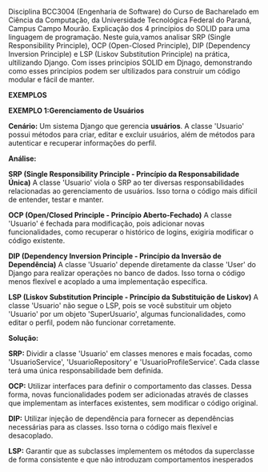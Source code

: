Disciplina BCC3004 (Engenharia de Software) do Curso de Bacharelado em Ciência da Computação, da Universidade Tecnológica Federal do Paraná, Campus Campo Mourão. Explicação dos 4 princípios do SOLID para uma linguagem de programação.
Neste guia,vamos analisar SRP (Single Responsibility Principle), OCP (Open-Closed Principle), DIP (Dependency Inversion Principle) e LSP (Liskov Substitution Principle) na prática, ultilizando Django. Com isses principios SOLID em Djnago, demonstrando como esses principios podem ser ultilizados para construir um código modular e fácil de manter. 

**EXEMPLOS**


**EXEMPLO 1:Gerenciamento de Usuários**

**Cenário:**
Um sistema Django que gerencia **usuários**. A classe 'Usuario' possui métodos para criar, editar e excluir usuários, além de métodos para autenticar e recuperar informações do perfil.

**Análise:**

**SRP (Single Responsibility Principle - Princípio da Responsabilidade Única)**
A classe 'Usuario' viola o SRP ao ter diversas responsabilidades relacionadas ao gerenciamento de usuários. Isso torna o código mais difícil de entender, testar e manter.

**OCP (Open/Closed Principle - Princípio Aberto-Fechado)**
A classe 'Usuario' é fechada para modificação, pois adicionar novas funcionalidades, como recuperar o histórico de logins, exigiria modificar o código existente.

**DIP (Dependency Inversion Principle - Princípio da Inversão de Dependência)**
A classe 'Usuario' depende diretamente da classe 'User' do Django para realizar operações no banco de dados. Isso torna o código menos flexível e acoplado a uma implementação específica.

**LSP (Liskov Substitution Principle - Princípio da Substituição de Liskov)**
A classe 'Usuario' não segue o LSP, pois se você substituir um objeto 'Usuario' por um objeto 'SuperUsuario', algumas funcionalidades, como editar o perfil, podem não funcionar corretamente.

**Solução:**

**SRP:** Dividir a classe 'Usuario' em classes menores e mais focadas, como 'UsuarioService', 'UsuarioRepository' e 'UsuarioProfileService'. Cada classe terá uma única responsabilidade bem definida.

**OCP:** Utilizar interfaces para definir o comportamento das classes. Dessa forma, novas funcionalidades podem ser adicionadas através de classes que implementam as interfaces existentes, sem modificar o código original.

**DIP:** Utilizar injeção de dependência para fornecer as dependências necessárias para as classes. Isso torna o código mais flexível e desacoplado.

**LSP:** Garantir que as subclasses implementem os métodos da superclasse de forma consistente e que não introduzam comportamentos inesperados








